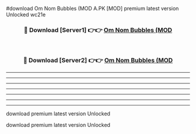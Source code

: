 #download Om Nom Bubbles (MOD A.PK [MOD] premium latest version Unlocked wc21e 



<div align="center">
<h3>🔴 Download [Server1] 👉👉 <a href="https://download1apk.web.app/">Om Nom Bubbles (MOD</a></h3><br>

<h3>🔴 Download [Server2] 👉👉 <a href="https://download1apk.web.app/">Om Nom Bubbles (MOD</a></h3>
</div>





----------------------------------------------------------

----------------------------------------------------------

----------------------------------------------------------

----------------------------------------------------------

----------------------------------------------------------

----------------------------------------------------------

----------------------------------------------------------

download premium latest version Unlocked

download premium latest version Unlocked
